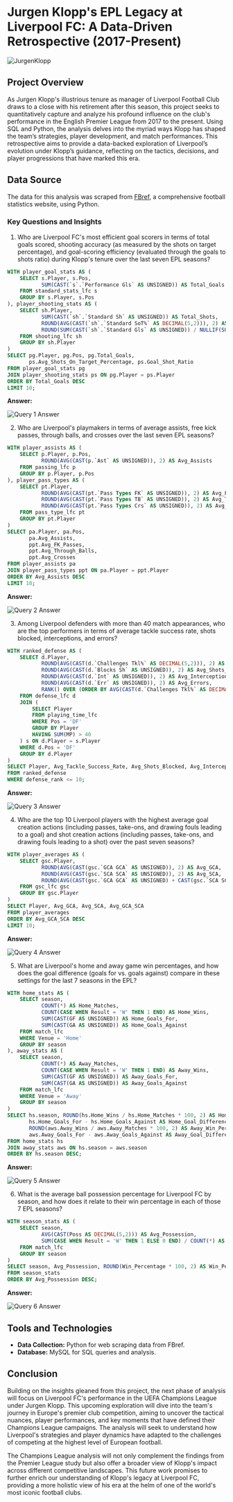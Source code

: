 # Jurgen Klopp's EPL Legacy at Liverpool FC: A Data-Driven Retrospective (2017-Present)

![JurgenKlopp](https://github.com/nickyongth/images-/blob/main/jurgenklopp2.jpeg)

## Project Overview

As Jurgen Klopp's illustrious tenure as manager of Liverpool Football Club draws to a close with his retirement after this season, this project seeks to quantitatively capture and analyze his profound influence on the club's performance in the English Premier League from 2017 to the present. Using SQL and Python, the analysis delves into the myriad ways Klopp has shaped the team’s strategies, player development, and match performances. This retrospective aims to provide a data-backed exploration of Liverpool’s evolution under Klopp’s guidance, reflecting on the tactics, decisions, and player progressions that have marked this era.

## Data Source

The data for this analysis was scraped from [FBref](https://fbref.com/), a comprehensive football statistics website, using Python.

### Key Questions and Insights

1. Who are Liverpool FC's most efficient goal scorers in terms of total goals scored, shooting accuracy (as measured by the shots on target percentage), and goal-scoring efficiency (evaluated through the goals to shots ratio) during Klopp's tenure over the last seven EPL seasons?

````sql
WITH player_goal_stats AS (
    SELECT s.Player, s.Pos,
           SUM(CAST(`s`.`Performance Gls` AS UNSIGNED)) AS Total_Goals
    FROM standard_stats_lfc s
    GROUP BY s.Player, s.Pos
), player_shooting_stats AS (
    SELECT sh.Player,
           SUM(CAST(`sh`.`Standard Sh` AS UNSIGNED)) AS Total_Shots,
           ROUND(AVG(CAST(`sh`.`Standard SoT%` AS DECIMAL(5,2))), 2) AS Avg_Shots_On_Target_Percentage,
           ROUND(SUM(CAST(`sh`.`Standard Gls` AS UNSIGNED)) / NULLIF(SUM(CAST(`sh`.`Standard Sh` AS UNSIGNED)), 0), 2) AS Goal_Shot_Ratio
    FROM shooting_lfc sh
    GROUP BY sh.Player
)
SELECT pg.Player, pg.Pos, pg.Total_Goals,
       ps.Avg_Shots_On_Target_Percentage, ps.Goal_Shot_Ratio
FROM player_goal_stats pg
JOIN player_shooting_stats ps ON pg.Player = ps.Player
ORDER BY Total_Goals DESC
LIMIT 10;
````
**Answer:**

![Query 1 Answer](https://github.com/nickyongth/images-/blob/main/query1_answer.png)

2. Who are Liverpool's playmakers in terms of average assists, free kick passes, through balls, and crosses over the last seven EPL seasons?

````sql
WITH player_assists AS (
    SELECT p.Player, p.Pos,
           ROUND(AVG(CAST(p.`Ast` AS UNSIGNED)), 2) AS Avg_Assists
    FROM passing_lfc p
    GROUP BY p.Player, p.Pos
), player_pass_types AS (
    SELECT pt.Player,
           ROUND(AVG(CAST(pt.`Pass Types FK` AS UNSIGNED)), 2) AS Avg_FK_Passes,
           ROUND(AVG(CAST(pt.`Pass Types TB` AS UNSIGNED)), 2) AS Avg_Through_Balls,
           ROUND(AVG(CAST(pt.`Pass Types Crs` AS UNSIGNED)), 2) AS Avg_Crosses
    FROM pass_type_lfc pt
    GROUP BY pt.Player
)
SELECT pa.Player, pa.Pos, 
       pa.Avg_Assists,
       ppt.Avg_FK_Passes,
       ppt.Avg_Through_Balls,
       ppt.Avg_Crosses
FROM player_assists pa
JOIN player_pass_types ppt ON pa.Player = ppt.Player
ORDER BY Avg_Assists DESC
LIMIT 10; 
````
**Answer:**

![Query 2 Answer](https://github.com/nickyongth/images-/blob/main/query2_answer.png)

3. Among Liverpool defenders with more than 40 match appearances, who are the top performers in terms of average tackle success rate, shots blocked, interceptions, and errors?

````sql
WITH ranked_defense AS (
    SELECT d.Player,
           ROUND(AVG(CAST(d.`Challenges Tkl%` AS DECIMAL(5,2))), 2) AS Avg_Tackle_Success_Rate,
           ROUND(AVG(CAST(d.`Blocks Sh` AS UNSIGNED)), 2) AS Avg_Shots_Blocked,
           ROUND(AVG(CAST(d.`Int` AS UNSIGNED)), 2) AS Avg_Interceptions,		
           ROUND(AVG(CAST(d.`Err` AS UNSIGNED)), 2) AS Avg_Errors,
           RANK() OVER (ORDER BY AVG(CAST(d.`Challenges Tkl%` AS DECIMAL(5,2))) DESC, AVG(CAST(d.`Err` AS UNSIGNED)) ASC) AS defense_rank
    FROM defense_lfc d
    JOIN (
        SELECT Player
        FROM playing_time_lfc
        WHERE Pos = 'DF'
        GROUP BY Player
        HAVING SUM(MP) > 40
    ) s ON d.Player = s.Player
    WHERE d.Pos = 'DF'
    GROUP BY d.Player
)
SELECT Player, Avg_Tackle_Success_Rate, Avg_Shots_Blocked, Avg_Interceptions, Avg_Errors
FROM ranked_defense
WHERE defense_rank <= 10;
````
**Answer:**

![Query 3 Answer](https://github.com/nickyongth/images-/blob/main/query3_answer.png)

4. Who are the top 10 Liverpool players with the highest average goal creation actions (including passes, take-ons, and drawing fouls leading to a goal) and shot creation actions (including passes, take-ons, and drawing fouls leading to a shot) over the past seven seasons?

````sql
WITH player_averages AS (
    SELECT gsc.Player, 
           ROUND(AVG(CAST(gsc.`GCA GCA` AS UNSIGNED)), 2) AS Avg_GCA,
           ROUND(AVG(CAST(gsc.`SCA SCA` AS UNSIGNED)), 2) AS Avg_SCA,
           ROUND(AVG(CAST(gsc.`GCA GCA` AS UNSIGNED) + CAST(gsc.`SCA SCA` AS UNSIGNED)), 2) AS Avg_GCA_SCA
    FROM gsc_lfc gsc
    GROUP BY gsc.Player
)
SELECT Player, Avg_GCA, Avg_SCA, Avg_GCA_SCA
FROM player_averages
ORDER BY Avg_GCA_SCA DESC
LIMIT 10;
````
**Answer:**

![Query 4 Answer](https://github.com/nickyongth/images-/blob/main/query4_answer.png)

5. What are Liverpool's home and away game win percentages, and how does the goal difference (goals for vs. goals against) compare in these settings for the last 7 seasons in the EPL?

````sql
WITH home_stats AS (
    SELECT season,
           COUNT(*) AS Home_Matches,
           COUNT(CASE WHEN Result = 'W' THEN 1 END) AS Home_Wins,
           SUM(CAST(GF AS UNSIGNED)) AS Home_Goals_For,
           SUM(CAST(GA AS UNSIGNED)) AS Home_Goals_Against
    FROM match_lfc
    WHERE Venue = 'Home'
    GROUP BY season
), away_stats AS (
    SELECT season,
           COUNT(*) AS Away_Matches,
           COUNT(CASE WHEN Result = 'W' THEN 1 END) AS Away_Wins,
           SUM(CAST(GF AS UNSIGNED)) AS Away_Goals_For,
           SUM(CAST(GA AS UNSIGNED)) AS Away_Goals_Against
    FROM match_lfc
    WHERE Venue = 'Away'
    GROUP BY season
)
SELECT hs.season, ROUND(hs.Home_Wins / hs.Home_Matches * 100, 2) AS Home_Win_Percentage,
       hs.Home_Goals_For - hs.Home_Goals_Against AS Home_Goal_Difference,
       ROUND(aws.Away_Wins / aws.Away_Matches * 100, 2) AS Away_Win_Percentage,
       aws.Away_Goals_For - aws.Away_Goals_Against AS Away_Goal_Difference
FROM home_stats hs
JOIN away_stats aws ON hs.season = aws.season
ORDER BY hs.season DESC;
````
**Answer:**

![Query 5 Answer](https://github.com/nickyongth/images-/blob/main/query5_answer.png)

6. What is the average ball possession percentage for Liverpool FC by season, and how does it relate to their win percentage in each of those 7 EPL seasons?

````sql
WITH season_stats AS (
    SELECT season, 
           AVG(CAST(Poss AS DECIMAL(5,2))) AS Avg_Possession,
           SUM(CASE WHEN Result = 'W' THEN 1 ELSE 0 END) / COUNT(*) AS Win_Percentage
    FROM match_lfc
    GROUP BY season
)
SELECT season, Avg_Possession, ROUND(Win_Percentage * 100, 2) AS Win_Percentage
FROM season_stats
ORDER BY Avg_Possession DESC;
````
**Answer:**

![Query 6 Answer](https://github.com/nickyongth/images-/blob/main/query6_answer.png)


## Tools and Technologies

- **Data Collection:** Python for web scraping data from FBref.
- **Database:** MySQL for SQL queries and analysis.

## Conclusion

Building on the insights gleaned from this project, the next phase of analysis will focus on Liverpool FC's performance in the UEFA Champions League under Jurgen Klopp. This upcoming exploration will dive into the team's journey in Europe's premier club competition, aiming to uncover the tactical nuances, player performances, and key moments that have defined their Champions League campaigns. The analysis will seek to understand how Liverpool's strategies and player dynamics have adapted to the challenges of competing at the highest level of European football.

The Champions League analysis will not only complement the findings from the Premier League study but also offer a broader view of Klopp's impact across different competitive landscapes. This future work promises to further enrich our understanding of Klopp's legacy at Liverpool FC, providing a more holistic view of his era at the helm of one of the world's most iconic football clubs.




